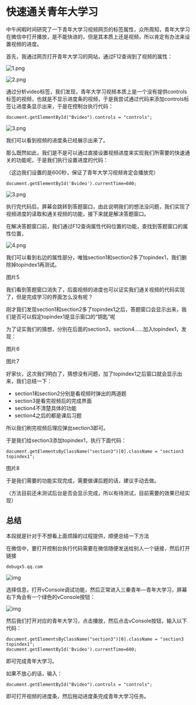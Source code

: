 # 快速通关青年大学习

中午闲暇时间研究了一下青年大学习视频网页的标签属性，众所周知，青年大学习在微信中打开播放，是不能快进的，但是其本质上还是视频，所以肯定有办法来设置视频的进度。

首先，我通过网页打开青年大学习的网站，通过F12查询到了视频的属性：

![1.png](https://i.loli.net/2020/12/28/SzEXkAODVNawvQY.png)

![2.png](https://i.loli.net/2020/12/28/6ZAVw5FNQhjOuTq.png)

通过分析video标签，我们发现，青年大学习视频本质上是一个没有提供controls标签的视频，也就是不显示进度条的视频，于是我尝试通过代码来添加controls标签让进度条显示出来，于是在控制台执行代码：




```
document.getElementById("Bvideo").controls = "controls";
```

![3.png](https://i.loli.net/2020/12/28/mbqZozihrVesntY.png)

我们可以看到视频的进度条已经展示出来了。

那么既然如此，我们是不是可以通过直接设置视频进度来实现我们所需要的快速通关的功能呢，于是我们执行设置进度的代码：

（这边我们设置的是600秒，保证了青年大学习视频肯定会播放完）



```
document.getElementById('Bvideo').currentTime=600;
```


![3.png](https://i.loli.net/2020/12/28/BnXKHdWf9JwNPtk.png)



执行完代码后，屏幕会跳转到答题窗口，由此说明我们的想法没问题，我们实现了视频进度的读取和通关视频的功能，接下来就是解决答题窗口。

在解决答题窗口前，我们通过F12查询属性代码位置的功能，查找到答题窗口的属性位置，

![4.png](https://i.loli.net/2020/12/28/YHixtLNBdMUTbCV.png)

我们可以看到右边的属性部分，唯独section1和section2多了topindex1，我们删除掉topindex1再测试。

图片5

我们看到答题窗口消失了，后面视频的进度也可以证实我们通关视频的代码实现了，但是完成学习的界面怎么没有呢？

刚才我们发现section1和section2多了topindex1之后，答题窗口会显示出来，我们是否可以假定topindex1是显示窗口的“钥匙”呢

为了证实我们的猜想，分别在后面的section3，section4……加入topindex1，发现：



图片6

图片7



好家伙，这次我们明白了，猜想没有问题，加了topindex1之后窗口就会显示出来，我们总结一下：

- section1和section2分别是看视频时弹出的两道题
- section3是看完视频后的完成界面
- section4不清楚具体的功能
- section4之后的都是课后习题

所以我们刷完视频后理应弹出section3即可。

于是我们给section3添加topindex1，执行下面代码：

```
document.getElementsByClassName("section3")[0].className = "section3 topindex1";
```

图片8

于是我们需要的功能实现完成，需要做课后题的话，建议手动去做。

（方法目前还未测试后台是否会显示完成，所以有待测试，目前需要的效果已经实现）



## 总结

本段就是针对于不想看上面烦躁的过程提供，顺便总结一下方法

在微信中，要打开控制台执行代码需要在微信随便发送给别人一个链接，然后打开链接

```
debugx5.qq.com
```

![img](https://img.vim-cn.com/3b/1cf80ee21822f725f12a20b1df02afb837afa8.png)



选择信息，打开vConsole调试功能，然后正常进入三秦青年—青年大学习，屏幕右下角会有一个绿色的vConsole按钮：



![img](https://img.vim-cn.com/01/fbd7e2e265c9ed8d77be05bf94864494b3ef5c.png)

然后我们打开对应的青年大学习，点击播放，然后点击vConsole按钮，输入以下代码：

```
document.getElementsByClassName("section3")[0].className = "section3 topindex1";
document.getElementById('Bvideo').currentTime=600;
```

即可完成青年大学习。



如果不放心的话，输入：

```
document.getElementById("Bvideo").controls = "controls";
```

即可打开视频的进度条，然后拖动进度条完成青年大学习任务。